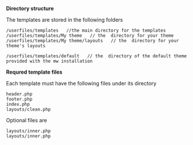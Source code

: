 
**Directory structure**

The templates are stored in the following folders

	/userfiles/templates   //the main directory for the templates
	/userfiles/templates/My theme   // the  directory for your theme
	/userfiles/templates/My theme/layouts   // the  directory for your theme's layouts
	
    /userfiles/templates/default   // the  directory of the default theme provided with the mw installation



**Requred template files**

Each template must have the following files under its directory

	header.php
	footer.php
	index.php
	layouts/clean.php

Optional files are

	layouts/inner.php
	layouts/inner.php